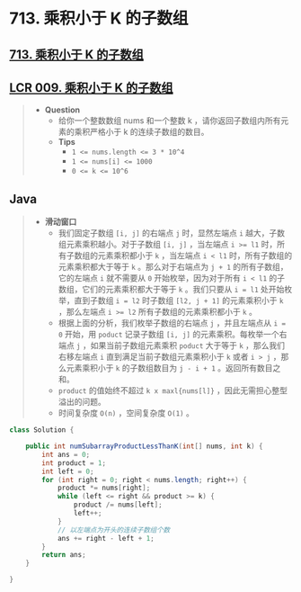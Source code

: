# 713. 乘积小于 K 的子数组

## [713. 乘积小于 K 的子数组](https://leetcode.cn/problems/subarray-product-less-than-k/)

## [LCR 009. 乘积小于 K 的子数组](https://leetcode.cn/problems/ZVAVXX/)

> - **Question**
>   - 给你一个整数数组 nums 和一个整数 k ，请你返回子数组内所有元素的乘积严格小于 k 的连续子数组的数目。
>   - **Tips**
>     - `1 <= nums.length <= 3 * 10^4`
>     - `1 <= nums[i] <= 1000`
>     - `0 <= k <= 10^6`

## Java

> - **滑动窗口**
>   - 我们固定子数组 `[i, j]` 的右端点 `j` 时，显然左端点 `i` 越大，子数组元素乘积越小。对于子数组 `[i, j]` ，当左端点 `i >= l1` 时，所有子数组的元素乘积都小于 `k` ，当左端点 `i < l1` 时，所有子数组的元素乘积都大于等于 `k` 。那么对于右端点为 `j + 1` 的所有子数组，它的左端点 `i` 就不需要从 `0` 开始枚举，因为对于所有 `i < l1` 的子数组，它们的元素乘积都大于等于 `k` 。我们只要从 `i = l1` 处开始枚举，直到子数组 `i = l2` 时子数组 `[l2, j + 1]` 的元素乘积小于 `k` ，那么左端点 `i >= l2` 所有子数组的元素乘积都小于 `k` 。
>   - 根据上面的分析，我们枚举子数组的右端点 `j` ，并且左端点从 `i = 0` 开始，用 `poduct` 记录子数组 `[i, j]` 的元素乘积。每枚举一个右端点 `j` ，如果当前子数组元素乘积 `poduct` 大于等于 `k` ，那么我们右移左端点 `i` 直到满足当前子数组元素乘积小于 `k`  或者 `i > j` ，那么元素乘积小于 `k` 的子数组数目为 `j - i + 1` 。返回所有数目之和。
>   - `product` 的值始终不超过 `k x max⁡l{nums[l]}` ，因此无需担心整型溢出的问题。
>   - 时间复杂度 `O(n)` ，空间复杂度 `O(1)` 。

```java
class Solution {

    public int numSubarrayProductLessThanK(int[] nums, int k) {
        int ans = 0;
        int product = 1;
        int left = 0;
        for (int right = 0; right < nums.length; right++) {
            product *= nums[right];
            while (left <= right && product >= k) {
                product /= nums[left];
                left++;
            }
            // 以左端点为开头的连续子数组个数
            ans += right - left + 1;
        }
        return ans;
    }

}
```
